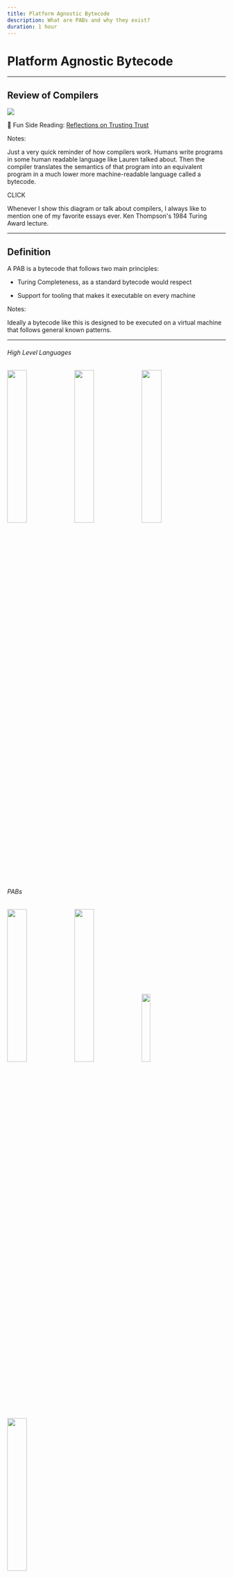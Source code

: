 ```yaml
---
title: Platform Agnostic Bytecode
description: What are PABs and why they exist?
duration: 1 hour
---
```


# Platform Agnostic Bytecode

---

## Review of Compilers

<img src="./img/compiling.png" />

🤯 Fun Side Reading: <!-- .element: class="fragment" data-fragment-index="1" -->
[Reflections on Trusting Trust](https://www.cs.cmu.edu/~rdriley/487/papers/Thompson_1984_ReflectionsonTrustingTrust.pdf) <!-- .element: class="fragment" data-fragment-index="1" -->

Notes:

Just a very quick reminder of how compilers work.
Humans write programs in some human readable language like Lauren talked about.
Then the compiler translates the semantics of that program into an equivalent program in a much lower more machine-readable language called a bytecode.

CLICK

Whenever I show this diagram or talk about compilers, I always like to mention one of my favorite essays ever.
Ken Thompson's 1984 Turing Award lecture.

---

## Definition

A PAB is a bytecode that follows two main principles:

- Turing Completeness, as a standard bytecode would respect

<!-- .element: class="fragment" data-fragment-index="1" -->

- Support for tooling that makes it executable on every machine

<!-- .element: class="fragment" data-fragment-index="2" -->

Notes:

Ideally a bytecode like this is designed to be executed on a virtual machine that follows general known patterns.

---

<pba-cols>
<pba-col left>

<pba-flex center>

###### High Level Languages

<img style="width: 30%" src="./img/rust_logo.png" />

<img style="width: 30%" src="./img/c_logo.png" />

<img style="width: 30%" src="./img/c++_logo.png" />

</pba-flex>
</pba-col>
<!-- .element: class="fragment" data-fragment-index="1" -->

<pba-col center>
<pba-flex center>

###### PABs

<img style="width: 30%" src="./img/jvm_logo.png" />
<img style="width: 30%" src="./img/wasm_logo.png" />
<img style="width: 20%" src="./img/eth_logo.png" />
<img style="width: 30%" src="./img/risc-v_logo.png" />

</pba-flex>
</pba-col>
<!-- .element: class="fragment" data-fragment-index="2" -->

<pba-col right>
<pba-flex center>

###### Architecture's bytecode

<img style="width: 30%" src="./img/intel_logo.png" />
<img style="width: 30%" src="./img/arm_logo.jpg" />
<img style="width: 30%" src="./img/risc-v_logo.png" />

</pba-flex>
</pba-col>
<!-- .element: class="fragment" data-fragment-index="3" -->

</pba-cols>

Notes:

From left to right you can see different levels of abstraction over the program that will ultimately be run on some machine.
Generally, from a high level language you need two compilation step if you want to pass through a PAB.

Other examples of PABs used right now:

- Inside the Linux Kernel -> eBPF
- Inside browsers -> Wasm
- Inside Blockchains -> Wasm
  - Full nodes
  - Light nodes (Wasm inside Wasm)
- LLVM Toolchain -> LLVM IR

---v

## Compiling in a PAB

<img src="./img/compiling_twice.png" />

Notes:

So when we are using a PAB, we need to compile twice.
This is, of course, the cost to using a PAB.
In this lesson we'll also explore the advantages.

---

#### What a PAB allows is:

<pba-flex center>

- Portability
  <!-- .element: class="fragment" data-fragment-index="1" -->
      - Avoid Hardware Centralization
  <!-- .element: class="fragment" data-fragment-index="3" -->
- Determinism
  <!-- .element: class="fragment" data-fragment-index="2" -->
      - Make consensus possible
  <!-- .element: class="fragment" data-fragment-index="4" -->

</pba-flex>

Notes:

The main goal of a PAB is to make the code **portable**, you should be able to compile it once and then share it around without caring about the architecture on which will be executed. Of course in a decentralized network we want that different nodes, with different architectures came up to the same result if the input are the same, that's called **determinism**, if a PAB would not have determinism then reaching consensus is impossible.

---v

##### That's why PABs are so important

---

## Desireable Features

- Hardware Independence
<!-- .element: class="fragment" data-fragment-index="1" -->
- Efficiency
<!-- .element: class="fragment" data-fragment-index="2" -->
- Tool Simplicity
<!-- .element: class="fragment" data-fragment-index="3" -->
- Support as Compilation Target
<!-- .element: class="fragment" data-fragment-index="4" -->
- Sandboxing
<!-- .element: class="fragment" data-fragment-index="5" -->

Notes:

- Hardware Independence: It should not be tightly related to a specific architecture, otherwise the execution on different machine could be convoluted
- Efficiency: the execution of a PAB should be efficient, the problem for a PAB is that in the execution time is also considered the "translation" to the machine's bytecode or the interpretation
- Support as Compilation Target: The PAB should be possible to be compiled by as many as possible High Level languages
- Tool Simplicity: If the tools that makes the PAB executable are extremely complex then nobody will use it

---v

### Sandboxing?

An environment for running untrusted code without affecting the host.

<!-- .element: class="fragment" data-fragment-index="1" -->

<img style="height: 300px" src="./img/sandbox.jpg" />

A SmartContract is _Arbitrary Code_ that may be executed on other people's infrastructure, we don't want SmartContracts capable of destroying the nodes on which they are executed

<!-- .element: class="fragment" data-fragment-index="2" -->

Notes:

CLICK read definition

The term sandbox is an analogy to kids playing in a sandbox.
The parent puts the kid in the sandbox and tells them they can play in the sandbox and they are safe as long as they stay in.
Don't go in the woods and get bitten by a snake or in the road and get hit by a car.
Just stay in the sandbox.

Of course the analogy isn't perfect.
The children in the sandbox stay there because the parent asked them to.
They could leave anytime they wanted to.
For actual untrusted code, a better analogy would be a walled garden or a Jail

---v

### Sandboxing?

<img src="./img/jail.jpg" /> <!-- .element: class="fragment" data-fragment-index="1" -->

A sandboxed environment must be created by the executor of the PAB.

<!-- .element: class="fragment" data-fragment-index="2" -->

Notes:

Of course the security can be seen by various point of view and some examples are:

- Compilation takes too much time -> compiling bomb
- Access to the environment -> "buffer overflow" techniques

Those things can't be addressed by the PAB itself but they can give good guidelines and code design to make an 100% secure implementation of the executor possible.

---

## PAB's lifecycle example

<div class="r-stack">
<img style="width: 70%" src="./img/pab_path_1.svg" />
<img style="width: 70%" src="./img/pab_path_2.svg"/>
<!-- .element: class="fragment" data-fragment-index="1" -->
<img style="width: 70%" src="./img/pab_path_3.svg"/>
<!-- .element: class="fragment" data-fragment-index="2" -->
<img style="width: 70%" src="./img/pab_path_4.svg"/>
<!-- .element: class="fragment" data-fragment-index="3" -->
<img style="width: 70%" src="./img/pab_path_5.svg"/>
<!-- .element: class="fragment" data-fragment-index="4" -->
<img style="width: 70%" src="./img/pab_path_6.svg"/>
<!-- .element: class="fragment" data-fragment-index="5" -->
</div>

---

<!-- .slide: data-background-color="#4A2439" -->

<img rounded style="width: 300px" src="./img/question-mark.svg" />

---

<pba-cols>
<pba-col center>

# WebAssembly

<!-- .element: class="fragment" data-fragment-index="1" -->

</pba-col>
<pba-col center>

<img style="width: 70%" src="./img/wasm_logo.png" />

</pba-col>
</pba-cols>

---

## Wasm's key points

<pba-flex center>

- Hardware-independent
  <!-- .element: class="fragment" data-fragment-index="1" -->
  - Binary instruction format for a stack-based virtual machine
  <!-- .element: class="fragment" data-fragment-index="1" -->
- Supported as compilation target by many languages
  <!-- .element: class="fragment" data-fragment-index="2" -->
  - Rust, C, C++ and many others
  <!-- .element: class="fragment" data-fragment-index="2" -->
- Fast (with near-native performance)
<!-- .element: class="fragment" data-fragment-index="3" -->
- Safe (executed in a sandboxed environment)
<!-- .element: class="fragment" data-fragment-index="4" -->
- Open (programs can interoperate with their environment)
<!-- .element: class="fragment" data-fragment-index="5" -->

</pba-flex>

Notes:

Wasm seems to respect every rating points we defined before

---

## Stack-Based Virtual Machine Example

<pba-cols>
<pba-col center>

Adding two number in wasm text representation (.wat)

<!-- .element: class="fragment fade-out" data-fragment-index="1" -->

```wasm [1-12|5|6|8]
(module
  (import "console" "log" (func $log (param i32)))
  (func $main
    ;; load `10` and `3` onto the stack
    i32.const 10
    i32.const 3

    i32.add ;; add up both numbers
    call $log ;; log the result
  )
  (start $main)
)
```

<!-- .element: class="fragment" data-fragment-index="0" -->

</pba-col>
<pba-col center>

<div class="r-stack">
<img src="./img/stack_1.svg" style="width: 100%">
<!-- .element: class="fragment" data-fragment-index="1" -->
<img src="./img/stack_2.svg" style="width: 100%">
<!-- .element: class="fragment" data-fragment-index="2" -->
<img src="./img/stack_3.svg" style="width: 100%">
<!-- .element: class="fragment" data-fragment-index="3" -->
<img src="./img/stack_4.svg" style="width: 100%">
<!-- .element: class="fragment" data-fragment-index="4" -->
<img src="./img/stack_5.svg" style="width: 100%">
<!-- .element: class="fragment" data-fragment-index="5" -->
<img src="./img/stack_6.svg" style="width: 100%">
<!-- .element: class="fragment" data-fragment-index="6" -->
</div>

</pba-col>
</pba-cols>

Notes:

Wasm has also a text representation,
Wat has some features that allow for better readability:

- Stack push operations can be grouped to its consuming instruction.
- Labels can be applied to elements.
- Blocks can enclosed with parenthesis instead of explicit start/end instructions.

Instructions push results to the stack and use values on the stack as arguments, the compilation process generally translate this stack-based bytecode to register based, where registers are used to pass values to instructions as a primary mechanism. The compilation will try to elide the wasm stack and work with only the architecture registers.

There is another type of stack used in wasm and that's called: shadow stack, resource to learn more: <https://hackmd.io/RNp7oBzKQmmaGvssJDHxrw>

---

## Wasm seems to be a perfect PAB, but

- How does communication with the environment work?
<!-- .element: class="fragment" data-fragment-index="1" -->
- How the memory is managed?
<!-- .element: class="fragment" data-fragment-index="2" -->
- How is it executed?
<!-- .element: class="fragment" data-fragment-index="4" -->

Notes:

Assuming all the things we said before wasm seems to be perfect but how those things really works?

---

## Communication with the Environment

Let's call **Embedder** the program that will take the wasm blob as input and execute it

<!-- .element: class="fragment" data-fragment-index="0" -->

- the wasm blob may expect parameters from the embedder
  - embedder -> wasm

<!-- .element: class="fragment" data-fragment-index="1" -->

- the embedder may act on a return value from the wasm
  - wasm -> embedder

<!-- .element: class="fragment" data-fragment-index="2" -->

---v

### Problem

**Wasm has no ambient access to the computing environment in which code is executed**

</br>

### Solution

<!-- .element: class="fragment" data-fragment-index="1" -->

<img src="./img/env_communication.svg" style="width: 70%">
<!-- .element: class="fragment" data-fragment-index="1" -->

Notes:

- Every interaction with the environment can be done only by a set of functions, called **Host Functions**, provided by the embedder and imported in wasm
- The embedder is able to call the functions defined in wasm blob, called **Runtime API**, and pass arguments through a shared memory

---

## Memory

In addition to the stack Wasm has also access to memory provided by the embedder, the **Linear Memory**.

<!-- .element: class="fragment" data-fragment-index="0" -->

</br>

- This area will be used also used as a frontier for data sharing
- To make everything secure the Embedder is doing incredibly convoluted things

<!-- .element: class="fragment" data-fragment-index="1" -->

Notes:

From Wasm the Linear Memory is byte addressable
Linear Memory can be manipulated using functions called 'store' and 'load'

The Rust compiler uses for dynamic/heap memory and to pass non primitives values to functions by emulating an additional stack within the linear memory, this emulated stack (the shadow stack) is what we would understand as stack in other architectures

---v

### Example

<div class="r-stack">
<img src="./img/linear_memory_1.svg" style ="width: 70%">
<!-- .element: class="fragment fade-out" data-fragment-index="1" -->
<img src="./img/linear_memory_2.svg" style ="width: 70%">
<!-- .element: class="fragment" data-fragment-index="1" -->
</div>

Notes:

Here's an example, wasm sees linear memory like a byte array and if it tries to access the second byte, it would use an index 1. When it's time to execute it the embedder will see this access and translate the linear memory access at index 1 to a standard memory access to base_linear_memory + 1.

Buffer overflow? Wasm uses 32 bit, this makes impossible to have an offset bigger then 4GiB, this means that the embedder can leave those 4GiB free in its virtual memory to makes impossible to the wasm blob to access any environment information. Even if the offset is only positive there are embedded that are defining as protected the 2GiB before the BLM so that if for some reason the wasm code trick the embedder to treat the offset as a signed number that would cause an Operating System error.

---

## How Wasm is executed

<pba-flex left>

There are multiple ways to execute wasm:

- Ahead Of Time Compilation
- Just in Time Compilation
- Single Pass Compilation
- Interpretation
- ...

<!-- .element: class="fragment" data-fragment-index="1" -->

</pba-flex >

Notes:

AOT: Compile all the code at the beginning, this allows to makes a lot of improvement to the final code efficiency
JIT: The code is compiled only when needed, examples are functions that are compiled only when called, this leave space only to partials improvements
SPC: This is a specific technique of compilation that is made in linear time, the compilation is done only passing once on the code
Interpretation: The wasm blob is treated as any other interpreted language and executed in a Virtual Machine

---v

### Wasmtime

- It is a stand alone wasm environment
- Wasmtime is built on the optimizing Cranelift code generator to quickly generate high-quality machine code either at runtime (JIT) or ahead-of-time (AOT)
- It executes the compiled wasm blob in sandboxed environment while keeping everything extremely secure

<!--TODO: graphics-->

Notes:

- wasmtime book: <https://docs.wasmtime.dev/>
- Used in substrate as embedder for the blockchain logic

Cranelift is a fast, secure, relatively simple and innovative compiler backend. It takes an intermediate representation of a program generated by some frontend and compiles it to executable machine code

---v

#### Wasm lifecycle in Wasmtime

<div class="r-stack">
<img style="width: 70%" src="./img/wasmtime_exec_1.svg" />
<img style="width: 70%" src="./img/wasmtime_exec_2.svg"/>
<!-- .element: class="fragment" data-fragment-index="1" -->
<img style="width: 70%" src="./img/wasmtime_exec_3.svg"/>
<!-- .element: class="fragment" data-fragment-index="2" -->
<img style="width: 70%" src="./img/wasmtime_exec_4.svg"/>
<!-- .element: class="fragment" data-fragment-index="3" -->
</div>

---v

### Wasmi

- It is a wasm environment with support for embedded environment such as WebAssembly itself
- Focus on simple, correct and deterministic WebAssembly execution
- The technique of execution is interpretation but:
  - The wasm code is transpiled to WasmI IR, another stack-based bytecode
  - The WasmI IR is then interpreted by a Virtual Machine

<!--TODO: graphics-->

Notes:

proposal to switch from a stack based ir to registry based ir <https://github.com/paritytech/wasmi/issues/361>

paper explaining the efficiency of translating wasm to registry based code <https://www.intel.com/content/www/us/en/developer/articles/technical/webassembly-interpreter-design-wasm-micro-runtime.html> <!-- markdown-link-check-disable-line -->

Due to it's characteristics it is mainly used to execute SmartContracts on chain

---v

#### Wasm lifecycle in Wasmi

<div class="r-stack">
<img style="width: 70%" src="./img/wasmi_exec_1.svg" />
<img style="width: 70%" src="./img/wasmi_exec_2.svg"/>
<!-- .element: class="fragment" data-fragment-index="1" -->
<img style="width: 70%" src="./img/wasmi_exec_3.svg"/>
<!-- .element: class="fragment" data-fragment-index="2" -->
<img style="width: 70%" src="./img/wasmi_exec_4.svg"/>
<!-- .element: class="fragment" data-fragment-index="3" -->
</div>

<!-- Really nice slide but there's not enough knowledge about substrate

There are also light clients, where both Runtime and Client are implemented in wasm, so we have:

- A browser as embedder of the node's client
  - the node's client as embedder for the node's runtime
    - the node's runtime as embedder for the SmartContract


<img style="height: 30vh" src="./img/mind-blown-explosion.gif" />

We have a double recursion of a PAB that embed itself

-->

---

# Alternatives

---v

## EVM

- The **Ethereum Virtual Machine** executes a stack machine
  - Interesting: here the bytecode was create to be executed in a blockchain, so instructions are not hardware-dependent but there are instruction tightly related to Cryptography and others blockchain instructions

---v

## CosmWasm

- Wasm is always used but with different tools
- They use CosmWasm as Embedder and internally is used Wasmer, a Single Pass Compiler

---v

## Solana eBPF

- eBPF is used as PAB, but intrinsically eBPF has a lot of restrictions
- Solana forked the eBPF backend of LLVM to makes every program to be compiled in eBPF
- The Embedder is rBFP, a virtual machine for eBPF programs

Notes:

<https://forum.polkadot.network/t/ebpf-contracts-hackathon/1084>

---v

## RISC-V ?!

- RISC-V is a new instruction-set architecture
- main goals are:
  - real ISA suitable for direct native hardware implementation
  - avoids “over-architecting”

</br>

Being so simple and "Hardware-Independent" there are work in progress experiments to test if it is suitable to become the new polkadot smart contract language

Notes:

Discussion about using RISC-V as smart contract language: <https://forum.polkadot.network/t/exploring-alternatives-to-wasm-for-smart-contracts/2434>

RISC-V Instruction Set Manual, Unprivileged ISA: <https://github.com/riscv/riscv-isa-manual/releases/download/Ratified-IMAFDQC/riscv-spec-20191213.pdf>

---

## Activity: Compiling Rust to Wasm

- Let's make a simple Rust crate that compiles to Wasm!
- Clone the repo

---v

### Activity: Compiling Rust to Wasm

- A target triple consists of three strings separated by a hyphen, with a possible fourth string at the end preceded by a hyphen.
- The first is the **architecture**, the second is the **"vendor"**, the third is the **OS type**, and the optional fourth is environment type.

* `wasm32-unknown-emscripten`: Legacy, provides some kind of `std`-like environment
* `wasm32-unknown-unknown` ✓ WebAssembly: Can compile anywhere, can run anywhere, no `std`
* `wasm32-wasi` ✓ WebAssembly with WASI

---v

### Rust -> Wasm Details

```rust
#[no_mangle] // don't re-name symbols while linking
pub extern "C" fn add_one() { // use C-style ABI
  ...
}
```

and if a library:

```
[lib]
crate-type = ["cdylib"]
```

---v

### Activity: Compiling Rust to Wasm

```
rustup target add wasm32-unknown-unknown

cargo build --target wasm32-unknown-unknown --release

wasmtime ./target/wasm32-unknown-unknown/release/wasm-crate.wasm --invoke <func_name> <arg1> <arg2> ...
```

---v

## Additional Resources! 😋

> Check speaker notes (click "s" 😉)

Notes:

- More on PAB:

  - <https://github.com/gabriele-0201/IPABDN/blob/main/thesis/IPABDN.pdf>

- More on Rust target spec:

  - <https://rust-lang.github.io/rfcs/0131-target-specification.html>

- Lin Clark's awesome talks on WASI (not super relevant to our work though):

  - <https://www.youtube.com/watch?v=fh9WXPu0hw8>
  - <https://www.youtube.com/watch?v=HktWin_LPf4>

- `wasm-unknown` vs `wasm-wasi`:

  - <https://users.rust-lang.org/t/wasm32-unknown-unknown-vs-wasm32-wasi/78325/5>

- `extern "C"`:

  - > https://doc.rust-lang.org/std/keyword.extern.html>
  - <https://doc.rust-lang.org/book/ch19-01-unsafe-rust.html#using-extern-functions-to-call-external-code>

- Chapter 11 of this book is a great read: <https://nostarch.com/rust-rustaceans>
